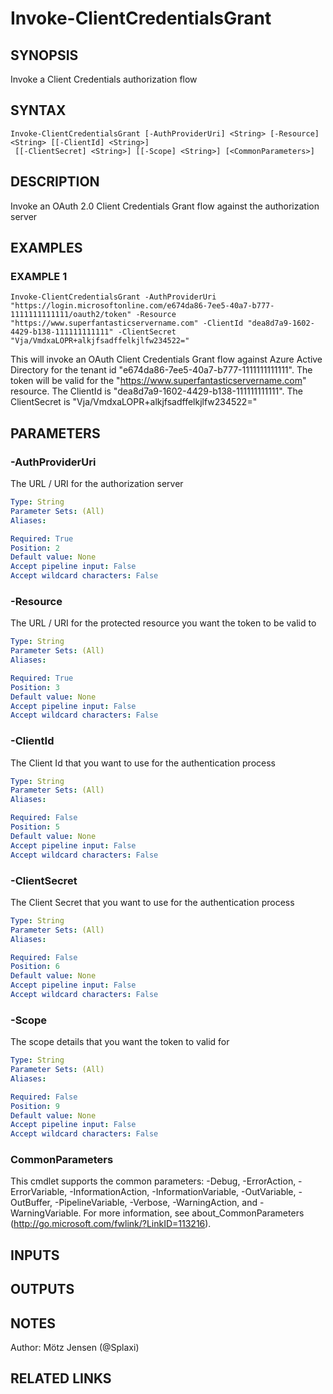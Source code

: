 ﻿---
external help file: PSOAuthHelper-help.xml
Module Name: PSOAuthHelper
online version:
schema: 2.0.0
---

# Invoke-ClientCredentialsGrant

## SYNOPSIS
Invoke a Client Credentials authorization flow

## SYNTAX

```
Invoke-ClientCredentialsGrant [-AuthProviderUri] <String> [-Resource] <String> [[-ClientId] <String>]
 [[-ClientSecret] <String>] [[-Scope] <String>] [<CommonParameters>]
```

## DESCRIPTION
Invoke an OAuth 2.0 Client Credentials Grant flow against the authorization server

## EXAMPLES

### EXAMPLE 1
```
Invoke-ClientCredentialsGrant -AuthProviderUri "https://login.microsoftonline.com/e674da86-7ee5-40a7-b777-1111111111111/oauth2/token" -Resource "https://www.superfantasticservername.com" -ClientId "dea8d7a9-1602-4429-b138-111111111111" -ClientSecret "Vja/VmdxaLOPR+alkjfsadffelkjlfw234522="
```

This will invoke an OAuth Client Credentials Grant flow against Azure Active Directory for the tenant id "e674da86-7ee5-40a7-b777-1111111111111".
The token will be valid for the "https://www.superfantasticservername.com" resource.
The ClientId is "dea8d7a9-1602-4429-b138-111111111111".
The ClientSecret is "Vja/VmdxaLOPR+alkjfsadffelkjlfw234522="

## PARAMETERS

### -AuthProviderUri
The URL / URI for the authorization server

```yaml
Type: String
Parameter Sets: (All)
Aliases:

Required: True
Position: 2
Default value: None
Accept pipeline input: False
Accept wildcard characters: False
```

### -Resource
The URL / URI for the protected resource you want the token to be valid to

```yaml
Type: String
Parameter Sets: (All)
Aliases:

Required: True
Position: 3
Default value: None
Accept pipeline input: False
Accept wildcard characters: False
```

### -ClientId
The Client Id that you want to use for the authentication process

```yaml
Type: String
Parameter Sets: (All)
Aliases:

Required: False
Position: 5
Default value: None
Accept pipeline input: False
Accept wildcard characters: False
```

### -ClientSecret
The Client Secret that you want to use for the authentication process

```yaml
Type: String
Parameter Sets: (All)
Aliases:

Required: False
Position: 6
Default value: None
Accept pipeline input: False
Accept wildcard characters: False
```

### -Scope
The scope details that you want the token to valid for

```yaml
Type: String
Parameter Sets: (All)
Aliases:

Required: False
Position: 9
Default value: None
Accept pipeline input: False
Accept wildcard characters: False
```

### CommonParameters
This cmdlet supports the common parameters: -Debug, -ErrorAction, -ErrorVariable, -InformationAction, -InformationVariable, -OutVariable, -OutBuffer, -PipelineVariable, -Verbose, -WarningAction, and -WarningVariable.
For more information, see about_CommonParameters (http://go.microsoft.com/fwlink/?LinkID=113216).

## INPUTS

## OUTPUTS

## NOTES
Author: Mötz Jensen (@Splaxi)

## RELATED LINKS
